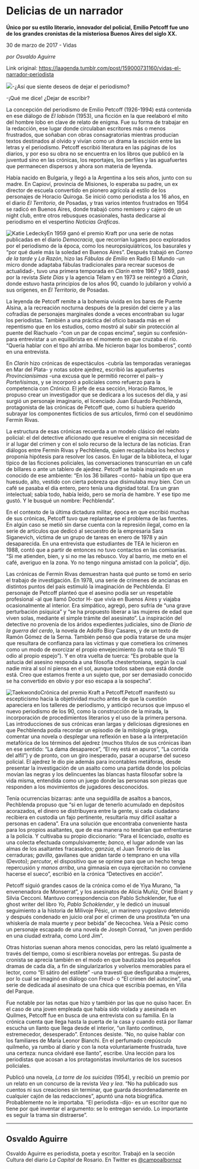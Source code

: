 # Delicias de un narrador

**Único por su estilo literario, innovador del policial, Emilio Petcoff fue uno de los grandes cronistas de la misteriosa Buenos Aires del siglo XX.**

30 de marzo de 2017 - Vidas

_por Osvaldo Aguirre_

Link original: https://laagenda.tumblr.com/post/159000731160/vidas-el-narrador-periodista

![](https://64.media.tumblr.com/6aa00e3eb3afa320c831bf4006edd9b6/tumblr_inline_pk0l4nN91t1t6q87u_500.jpg)-¿Así que siente deseos de dejar el periodismo?  

-¡Qué me dice! ¿Dejar de escribir?

La concepción del periodismo de Emilio Petcoff (1926-1994) está contenida en ese diálogo de *El lobisón* (1953), una ficción en la que reelaboró el mito del hombre lobo en clave de relato de enigma. Fue su forma de trabajar en la redacción, ese lugar donde circulaban escritores más o menos frustrados, que soñaban con obras consagratorias mientras producían textos destinados al olvido y vivían como un drama la escisión entre las letras y el periodismo. Petcoff escribió literatura en las páginas de los diarios, y por eso su obra no se encuentra en los libros que publicó en la juventud sino en las crónicas, los reportajes, los perfiles y las aguafuertes que permanecen dispersos y ahora son materia de leyenda.

Había nacido en Bulgaria, y llegó a la Argentina a los seis años, junto con su madre. En Capioví, provincia de Misiones, lo esperaba su padre, un ex director de escuela convertido en pionero agrícola al estilo de los personajes de Horacio Quiroga. Se inició como periodista a los 16 años, en el diario *El Territorio*, de Posadas, y tras varios intentos frustrados en 1954 se radicó en Buenos Aires, donde trabajó como remisero y cajero de un night club, entre otros rebusques ocasionales, hasta dedicarse al periodismo en el vespertino *Noticias Gráficas*.


![Katie Ledecky](https://64.media.tumblr.com/76224724b45484cbf4d329bb956af682/tumblr_inline_pk0l4oPz0Y1t6q87u_400.jpg)En 1959 ganó el premio Kraft por una serie de notas publicadas en el diario *Democracia*, que recorrían lugares poco explorados por el periodismo de la época, como los neuropsiquiátricos, los basurales y “por qué duele más la soledad en Buenos Aires”. Después trabajó en *Correo de la tarde* y *La Razón*, hizo las *Fábulas de Emilio* en Radio El Mundo -un micro donde adaptaba fábulas tradicionales para recrear sucesos de actualidad-, tuvo una primera temporada en *Clarín* entre 1967 y 1969, pasó por la revista *Siete Días* y la agencia Télam y en 1973 se reintegró a *Clarín*, donde estuvo hasta principios de los años 90, cuando lo jubilaron y volvió a sus orígenes, en *El Territorio*, de Posadas.

La leyenda de Petcoff remite a la bohemia vivida en los bares de Puente Alsina, a la recreación nocturna después de la presión del cierre y a las cofradías de personajes marginales donde a veces encontraban su lugar los periodistas. También a una práctica del oficio basada más en el repentismo que en los estudios, como mostró al subir sin protección al puente del Riachuelo -“con un par de copas encima”, según su confesión- para entrevistar a un equilibrista en el momento en que cruzaba el río. “Quería hablar con el tipo ahí arriba. Me hicieron bajar los bomberos”, contó en una entrevista.

En *Clarín* hizo crónicas de espectáculos -cubría las temporadas veraniegas en Mar del Plata- y notas sobre ajedrez, escribió las aguafuertes *Provincianísimas* -una excusa que le permitió recorrer el país– y *Porteñisimas*, y se incorporó a policiales como refuerzo para la competencia con *Crónica*. El jefe de esa sección, Horacio Ramos, le propuso crear un investigador que se dedicara a los sucesos del día, y así surgió un personaje imaginario, el licenciado Juan Eduardo Pechblenda, protagonista de las crónicas de Petcoff que, como si hubiera querido subrayar los componentes ficticios de sus artículos, firmó con el seudónimo Fermín Rivas.

La estructura de esas crónicas recuerda a un modelo clásico del relato policial: el del detective aficionado que resuelve el enigma sin necesidad de ir al lugar del crimen y con el solo recurso de la lectura de las noticias. Eran diálogos entre Fermín Rivas y Pechblenda, quien recapitulaba los hechos y proponía hipótesis para resolver los casos. En lugar de la biblioteca, el lugar típico de las ficciones policiales, las conversaciones transcurrían en un café de billares o ante un tablero de ajedrez. Petcoff se había inspirado en un conocido de ese ambiente: “En los 36 billares -contó- había un tipo que era huesudo, alto, vestido con cierta pobreza que disimulaba muy bien. Con un café se pasaba el día entero, pero tenía una dignidad total. Era un gran intelectual; sabía todo, había leído, pero se moría de hambre. Y ese tipo me gustó. Y le busqué un nombre: Pechblenda”.

En el contexto de la última dictadura militar, época en que escribió muchas de sus crónicas, Petcoff tuvo que replantearse el problema de las fuentes. En algún caso se metió sin darse cuenta con la represión ilegal, como en la serie de artículos que dedicó al secuestro de la empresaria Sara Siganevich, víctima de un grupo de tareas en enero de 1978 y aún desaparecida. En una entrevista que estudiantes de TEA le hicieron en 1988, contó que a partir de entonces no tuvo contactos en las comisarías. “Si me atienden, bien, y si no me las rebusco. Voy al barrio, me meto en el café, averiguo en la zona. Yo no tengo ninguna amistad con la policía”, dijo. 

Las crónicas de Fermín Rivas demuestran hasta qué punto se tomó en serio el trabajo de investigación. En 1978, una serie de crímenes de ancianas en distintos puntos del país estimuló la imaginación de Pechblenda. El personaje de Petcoff planteó que el asesino podía ser un respetable profesional -al que llamó Doctor H- que vivía en Buenos Aires y viajaba ocasionalmente al interior. Era simpático, agregó, pero sufría de “una grave perturbación psíquica” y “se ha propuesto liberar a las mujeres de edad que viven solas, mediante el simple trámite del asesinato”. La inspiración del detective no provenía de los áridos expedientes judiciales, sino de *Diario de la guerra del cerdo*, la novela de Adolfo Bioy Casares, y de un texto de Ramón Gómez de la Serna. También pensó que podía tratarse de una mujer que resultara de confianza para las víctimas y que cometiera los crímenes como un modo de exorcizar el propio envejecimiento (la nota se tituló “El odio al propio espejo”). Y en otra vuelta de tuerca: “Es probable que la astucia del asesino responda a una filosofía chestertoniana, según la cual nadie mira al sol ni piensa en el sol, aunque todos saben que está donde está. Creo que estamos frente a un sujeto que, por ser demasiado conocido se ha convertido en obvio y por eso escapa a la sospecha”.

![Taekwondo](https://64.media.tumblr.com/85bd0f715a63c547a4571ab53a30591b/tumblr_inline_pk0l4pNyHy1t6q87u_400.jpg)Crónica del premio Kraft a Petcoff.Petcoff manifestó su escepticismo hacia la objetividad mucho antes de que la cuestión apareciera en los talleres de periodismo, y anticipó recursos que impuso el nuevo periodismo de los 90, como la construcción de la mirada, la incorporación de procedimientos literarios y el uso de la primera persona. Las introducciones de sus crónicas eran largas y deliciosas digresiones en que Pechblenda podía recordar un episodio de la mitología griega, comentar una novela o desplegar una reflexión en base a la interpretación metafórica de los términos del ajedrez (muchos títulos de sus crónicas iban en ese sentido: “La dama desaparece”, “El rey está en apuros”, “La corrida del alfil”) y de pronto, con un giro inesperado, pasar a ocuparse del suceso policial. El ajedrez le dio pie además para incontables metáforas, desde presentar la investigación de un asalto como una partida donde los policías movían las negras y los delincuentes las blancas hasta filosofar sobre la vida misma, entendida como un juego donde las personas son piezas que responden a los movimientos de jugadores desconocidos.

Tenía ocurrencias bizarras: ante una seguidilla de asaltos a bancos, Pechblenda propuso que “si en lugar de tenerlo acumulado en depósitos acorazados, el dinero se distribuyera entre la gente, si cada ciudadano recibiera en custodia un fajo pertinente, resultaría muy difícil asaltar a personas en cadena”. Era una solución que encontraba conveniente hasta para los propios asaltantes, que de esa manera no tendrían que enfrentarse a la policía. Y cultivaba su propio diccionario: “Para el licenciado, *asalto* es una colecta efectuada compulsivamente; *banco*, el lugar adonde van las almas de los asaltantes fracasados; *ganzúa*, el Juan Tenorio de las cerraduras; *gavilla*, gavilanes que anidan tarde o temprano en una villa (Devoto); *percutor*, el dispositivo que se oprime para que un hecho tenga repercusión y *manos arriba*, una gimnasia en cuya ejercitación no conviene hacerse el sueco”, escribió en la crónica “Detectives en acción”.

Petcoff siguió grandes casos de la crónica como el de Yiya Murano, “la envenenadora de Monserrat”, y los asesinatos de Alicia Muñiz, Oriel Briant y Silvia Cecconi. Mantuvo correspondencia con Pablo Schoklender, fue el ghost writer del libro *Yo, Pablo Schoklender*, y le dedicó un inusual seguimiento a la historia de Milivoje Pésic, un marinero yugoslavo detenido y después condenado en juicio oral por el crimen de una prostituta “en una whiskería de mala muerte y peor bebida” de Necochea. Veía a Pésic como un personaje escapado de una novela de Joseph Conrad, “un joven perdido en una ciudad extraña, como Lord Jim”.

Otras historias suenan ahora menos conocidas, pero las relató igualmente a través del tiempo, como si escribiera novelas por entregas. Su pasta de cronista se aprecia también en el modo en que bautizaba los pequeños dramas de cada día, a fin de singularizarlos y volverlos memorables para el lector, como “El sátiro del estilete” -una travesti que desfiguraba a mujeres, por lo cual se imaginó en diálogo con Freud- o “El crimen del autocine”, una serie de dedicada al asesinato de una chica que escribía poemas, en Villa del Parque.

Fue notable por las notas que hizo y también por las que no quiso hacer. En el caso de una joven empleada que había sido violada y asesinada en Quilmes, Petcoff fue en busca de una entrevista con su familia. En la crónica cuenta que llega hasta la puerta de la casa y cuando está por llamar escucha un llanto que llega desde el interior, “un llanto continuo, estremecedor, desesperado”. Entonces desiste. “No, no quise hablar con los familiares de María Leonor Bianchi. En el perfumado crepúsculo quilmeño, ya rumbo al diario y con la nota voluntariamente frustrada, tuve una certeza: nunca olvidaré ese llanto”, escribe. Una lección para los periodistas que acosan a los protagonistas involuntarios de los sucesos policiales.

Publicó una novela, *La torre de los suicidas* (1954), y recibió un premio por un relato en un concurso de la revista *Vea y lea*. “No ha publicado sus cuentos ni sus creaciones sin terminar, que guarda desordenadamente en cualquier cajón de las redacciones”, apuntó una nota biográfica. Probablemente no le importaba. “El periodista -dijo- es un escritor que no tiene por qué inventar el argumento: se lo entregan servido. Lo importante es seguir la trama sin distraerse”. 

  




---

Osvaldo Aguirre
---------------

 Osvaldo Aguirre es periodista, poeta y escritor. Trabajó en la sección Cultura del diario *La Capital* de Rosario. En Twitter es [@campoalbornoz](https://twitter.com/campoalbornoz) 

